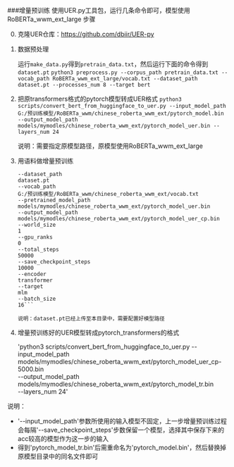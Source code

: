 ###增量预训练
使用UER.py工具包，运行几条命令即可，模型使用RoBERTa_wwm_ext_large
步骤

0. 克隆UER仓库：https://github.com/dbiir/UER-py
1. 数据预处理

    运行```make_data.py```得到```pretrain_data.txt```，然后运行下面的命令得到```dataset.pt```
    ```python3 preprocess.py --corpus_path pretrain_data.txt --vocab_path RoBERTa_wwm_ext_large/vocab.txt --dataset_path dataset.pt --processes_num 8 --target bert```
2. 把原transformers格式的pytorch模型转成UER格式
    ```python3 scripts/convert_bert_from_huggingface_to_uer.py --input_model_path G:/预训练模型/RoBERTa_wwm/chinese_roberta_wwm_ext/pytorch_model.bin --output_model_path models/mymodles/chinese_roberta_wwm_ext/pytorch_model_uer.bin --layers_num 24```

    说明：需要指定原模型路径，原模型使用RoBERTa_wwm_ext_large
3. 用语料做增量预训练
    ```python3 pretrain.py
    --dataset_path
    dataset.pt
    --vocab_path
    G:/预训练模型/RoBERTa_wwm/chinese_roberta_wwm_ext/vocab.txt
    --pretrained_model_path
    models/mymodles/chinese_roberta_wwm_ext/pytorch_model_uer.bin
    --output_model_path
    models/mymodles/chinese_roberta_wwm_ext/pytorch_model_uer_cp.bin
    --world_size
    1
    --gpu_ranks
    0
    --total_steps
    50000
    --save_checkpoint_steps
    10000
    --encoder
    transformer
    --target
    mlm
    --batch_size
    16```
   
   说明：dataset.pt已经上传至本目录中，需要配置好模型路径
4. 增量预训练好的UER模型转成pytorch_transformers的格式


    'python3 scripts/convert_bert_from_huggingface_to_uer.py --input_model_path models/mymodles/chinese_roberta_wwm_ext/pytorch_model_uer_cp-5000.bin \
                                                            --output_model_path models/mymodles/chinese_roberta_wwm_ext/pytorch_model_tr.bin \
                                                            --layers_num 24'
                                                            
说明：
* '--input_model_path'参数所使用的输入模型不固定，上一步增量预训练过程会每隔'--save_checkpoint_steps'步数保留一个模型，选择其中保存下来的acc较高的模型作为这一步的输入
* 得到'pytorch_model_tr.bin'后需重命名为'pytorch_model.bin'，然后替换掉原模型目录中的同名文件即可